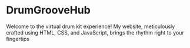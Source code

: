 # DrumGrooveHub
Welcome to the virtual drum kit experience! My website, meticulously crafted using HTML, CSS, and JavaScript, brings the rhythm right to your fingertips
